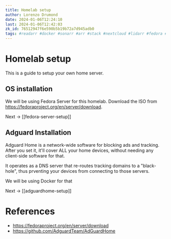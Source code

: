 ```yaml
---
title: Homelab setup
author: Lorenzo Drumond
date: 2024-01-06T12:24:10
last: 2024-01-06T12:42:03
zk_id: 76512947f6e590b5b19b72a7d945adb0
tags: #readarr #docker #sonarr #arr #stack #nextcloud #lidarr #fedora #lab #server #radarr
---
```



# Homelab setup
This is a guide to setup your own home server.

## OS installation
We will be using Fedora Server for this homelab. Download the ISO from https://fedoraproject.org/en/server/download.

Next -> [[fedora-server-setup]]

## Adguard Installation
Adguard Home is a network-wide software for blocking ads and tracking. After you set it, it'll cover
ALL your home devices, without needing any client-side software for that.

It operates as a DNS server that re-routes tracking domains to a "black-hole", thus prventing
your devices from connecting to those servers.

We will be using Docker for that

Next -> [[adguardhome-setup]]

# References
- https://fedoraproject.org/en/server/download
- https://github.com/AdguardTeam/AdGuardHome
